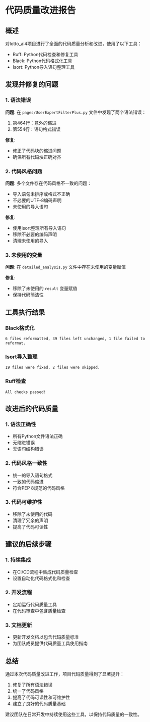 # 代码质量改进报告

## 概述

对lotto_ai4项目进行了全面的代码质量分析和改进，使用了以下工具：
- Ruff: Python代码检查和修复工具
- Black: Python代码格式化工具
- Isort: Python导入语句整理工具

## 发现并修复的问题

### 1. 语法错误
**问题**: 在 `pages/UserExpertFilterPlus.py` 文件中发现了两个语法错误：
1. 第464行：意外的缩进
2. 第554行：语句格式错误

**修复**: 
- 修正了代码块的缩进问题
- 确保所有代码块正确对齐

### 2. 代码风格问题
**问题**: 多个文件存在代码风格不一致的问题：
- 导入语句未排序或格式不正确
- 不必要的UTF-8编码声明
- 未使用的导入语句

**修复**:
- 使用isort整理所有导入语句
- 移除不必要的编码声明
- 清理未使用的导入

### 3. 未使用的变量
**问题**: 在 `detailed_analysis.py` 文件中存在未使用的变量赋值

**修复**:
- 移除了未使用的 `result` 变量赋值
- 保持代码简洁性

## 工具执行结果

### Black格式化
```
6 files reformatted, 39 files left unchanged, 1 file failed to reformat.
```

### Isort导入整理
```
19 files were fixed, 2 files were skipped.
```

### Ruff检查
```
All checks passed!
```

## 改进后的代码质量

### 1. 语法正确性
- 所有Python文件语法正确
- 无缩进错误
- 无语句结构错误

### 2. 代码风格一致性
- 统一的导入语句格式
- 一致的代码缩进
- 符合PEP 8规范的代码风格

### 3. 代码可维护性
- 移除了未使用的代码
- 清理了冗余的声明
- 提高了代码可读性

## 建议的后续步骤

### 1. 持续集成
- 在CI/CD流程中集成代码质量检查
- 设置自动化代码格式化和检查

### 2. 开发流程
- 定期运行代码质量工具
- 在代码审查中包含质量检查

### 3. 文档更新
- 更新开发文档以包含代码质量标准
- 为团队成员提供代码质量工具使用指南

## 总结

通过本次代码质量改进工作，项目代码质量得到了显著提升：
1. 修复了所有语法错误
2. 统一了代码风格
3. 提高了代码可读性和可维护性
4. 建立了良好的代码质量基础

建议团队在日常开发中持续使用这些工具，以保持代码质量的一致性。